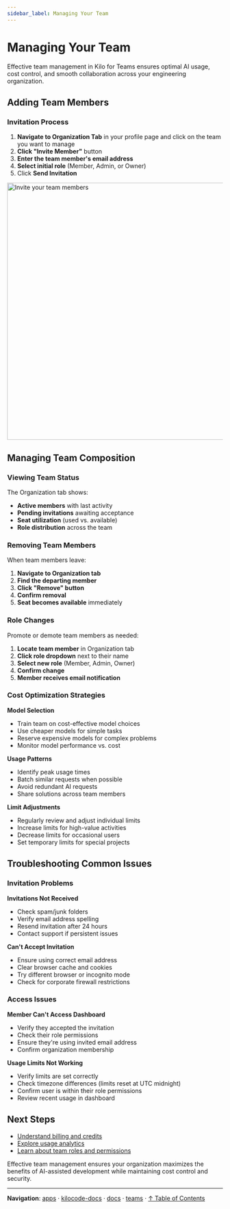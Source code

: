 ```yaml
---
sidebar_label: Managing Your Team
---
```


# Managing Your Team

Effective team management in Kilo for Teams ensures optimal AI usage, cost control, and smooth collaboration across your engineering organization.

## Adding Team Members

### Invitation Process

1. **Navigate to Organization Tab** in your profile page and click on the team you want to manage
2. **Click "Invite Member"** button
3. **Enter the team member's email address**
4. **Select initial role** (Member, Admin, or Owner)
5. Click **Send Invitation**

<img src="/docs/img/teams/invite-member.png" alt="Invite your team members" width="600" />

<!-- ## Setting Usage Limits

### Daily Spending Limits

Control costs by setting daily limits per user:

1. **Go to Organization tab**
2. **Find team member** in the list
3. **Click "Set Limit"** next to their name
4. **Enter daily dollar amount** (e.g., $10.00)
5. **Save changes**

### How Limits Work

- **$0 = Unlimited** - No spending restrictions
- **Soft limits** - Users receive warnings at 80% of limit
- **Hard limits** - AI requests blocked when limit reached
- **Daily reset** - Limits reset at midnight UTC
- **Rollover** - Unused limits don't carry over to next day

### Recommended Limit Guidelines

**Individual Contributors**

- **Junior developers:** $5-10/day
- **Senior developers:** $10-20/day
- **Occasional users:** $2-5/day

**Team Leads and Architects**

- **Team leads:** $15-25/day
- **Architects:** $20-30/day
- **Heavy users:** $25-50/day

**Special Cases**

- **Demo/training days:** Temporarily increase limits
- **Hackathons:** Remove limits for event duration
- **New feature development:** Higher limits for exploration

### Monitoring Usage Patterns

Track team usage to optimize limits:

- **Weekly usage reports** show actual consumption
- **Peak usage days** help identify patterns
- **Model preferences** affect cost per request
- **Task complexity** influences daily needs -->

## Managing Team Composition

### Viewing Team Status

The Organization tab shows:

- **Active members** with last activity
- **Pending invitations** awaiting acceptance
- **Seat utilization** (used vs. available)
- **Role distribution** across the team

### Removing Team Members

When team members leave:

1. **Navigate to Organization tab**
2. **Find the departing member**
3. **Click "Remove" button**
4. **Confirm removal**
5. **Seat becomes available** immediately

### Role Changes

Promote or demote team members as needed:

1. **Locate team member** in Organization tab
2. **Click role dropdown** next to their name
3. **Select new role** (Member, Admin, Owner)
4. **Confirm change**
5. **Member receives email notification**

### Cost Optimization Strategies

**Model Selection**

- Train team on cost-effective model choices
- Use cheaper models for simple tasks
- Reserve expensive models for complex problems
- Monitor model performance vs. cost

**Usage Patterns**

- Identify peak usage times
- Batch similar requests when possible
- Avoid redundant AI requests
- Share solutions across team members

**Limit Adjustments**

- Regularly review and adjust individual limits
- Increase limits for high-value activities
- Decrease limits for occasional users
- Set temporary limits for special projects

## Troubleshooting Common Issues

### Invitation Problems

**Invitations Not Received**

- Check spam/junk folders
- Verify email address spelling
- Resend invitation after 24 hours
- Contact support if persistent issues

**Can't Accept Invitation**

- Ensure using correct email address
- Clear browser cache and cookies
- Try different browser or incognito mode
- Check for corporate firewall restrictions

### Access Issues

**Member Can't Access Dashboard**

- Verify they accepted the invitation
- Check their role permissions
- Ensure they're using invited email address
- Confirm organization membership

**Usage Limits Not Working**

- Verify limits are set correctly
- Check timezone differences (limits reset at UTC midnight)
- Confirm user is within their role permissions
- Review recent usage in dashboard

## Next Steps

- [Understand billing and credits](/teams/billing)
- [Explore usage analytics](/teams/analytics)
- [Learn about team roles and permissions](/teams/roles-permissions)

Effective team management ensures your organization maximizes the benefits of AI-assisted development while maintaining cost control and security.

---

**Navigation**: [apps](../../../../apps/) · [kilocode-docs](../../../apps/kilocode-docs/) · [docs](../../apps/kilocode-docs/docs/) · [teams](../apps/kilocode-docs/docs/teams/) · [↑ Table of Contents](#team-management)

